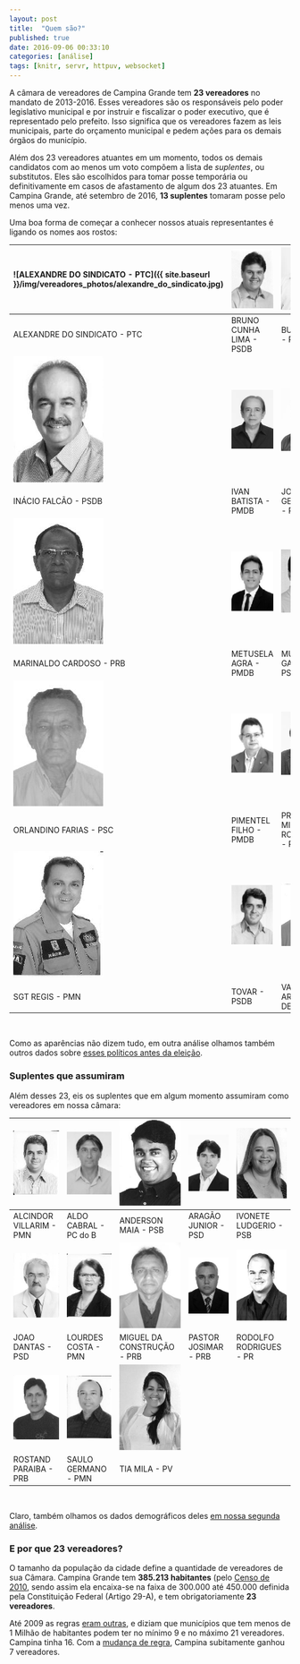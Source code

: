 ```yaml
---
layout: post
title:  "Quem são?"
published: true
date: 2016-09-06 00:33:10
categories: [análise]
tags: [knitr, servr, httpuv, websocket]
---
```







A câmara de vereadores de Campina Grande tem **23 vereadores** no mandato de 2013-2016. Esses vereadores são os responsáveis pelo poder legislativo municipal e por instruir e fiscalizar o poder executivo, que é representado pelo prefeito. Isso significa que os vereadores fazem as leis municipais, parte do orçamento municipal e pedem ações para os demais órgãos do município. 

Além dos 23 vereadores atuantes em um momento, todos os demais candidatos com ao menos um voto compõem a lista de *suplentes*, ou substitutos. Eles são escolhidos para tomar posse temporária ou definitivamente em casos de afastamento de algum dos 23 atuantes. Em Campina Grande, até setembro de 2016, **13 suplentes** tomaram posse pelo menos uma vez.

Uma boa forma de começar a conhecer nossos atuais representantes é ligando os nomes aos rostos:
 


|![ALEXANDRE DO SINDICATO - PTC]({{ site.baseurl }}/img/vereadores_photos/alexandre_do_sindicato.jpg) |![BRUNO CUNHA LIMA - PSDB](/img/vereadores_photos/bruno_cunha_lima.jpg) |![BUCHADA - PTN](/img/vereadores_photos/buchada.jpg)                              |![DR. OLIMPIO - PMDB](/img/vereadores_photos/dr_olimpio.jpg)                 |![GALEGO DO LEITE - PMN](/img/vereadores_photos/galego_do_leite.jpg) |
|:----------------------------------------------------------------------------------------------------|:-----------------------------------------------------------------------|:---------------------------------------------------------------------------------|:----------------------------------------------------------------------------|:--------------------------------------------------------------------|
|ALEXANDRE DO SINDICATO - PTC                                                                         |BRUNO CUNHA LIMA - PSDB                                                 |BUCHADA - PTN                                                                     |DR. OLIMPIO - PMDB                                                           |GALEGO DO LEITE - PMN                                                |
|![INÁCIO FALCÃO - PSDB](/img/vereadores_photos/inacio_falcao.jpg)                                    |![IVAN BATISTA - PMDB](/img/vereadores_photos/ivan_batista.jpg)         |![JOIA GERMANO - PRP](/img/vereadores_photos/joia_germano.jpg)                    |![LAFITE - PSC](/img/vereadores_photos/lafite.jpg)                           |![LULA CABRAL - PRB](/img/vereadores_photos/lula_cabral.jpg)         |
|INÁCIO FALCÃO - PSDB                                                                                 |IVAN BATISTA - PMDB                                                     |JOIA GERMANO - PRP                                                                |LAFITE - PSC                                                                 |LULA CABRAL - PRB                                                    |
|![MARINALDO CARDOSO - PRB](/img/vereadores_photos/marinaldo_cardoso.jpg)                             |![METUSELA AGRA - PMDB](/img/vereadores_photos/metusela_agra.jpg)       |![MURILO GALDINO - PSB](/img/vereadores_photos/murilo_galdino.jpg)                |![NAPOLEÃO MARACAJÁ - PC do B](/img/vereadores_photos/napoleao_maracaja.jpg) |![NELSON GOMES - PRP](/img/vereadores_photos/nelson_gomes.jpg)       |
|MARINALDO CARDOSO - PRB                                                                              |METUSELA AGRA - PMDB                                                    |MURILO GALDINO - PSB                                                              |NAPOLEÃO MARACAJÁ - PC do B                                                  |NELSON GOMES - PRP                                                   |
|![ORLANDINO FARIAS - PSC](/img/vereadores_photos/orlandino_farias.jpg)                               |![PIMENTEL FILHO - PMDB](/img/vereadores_photos/pimentel_filho.jpg)     |![PROF. MIGUEL RODRIGUES - PPS](/img/vereadores_photos/prof_miguel_rodrigues.jpg) |![RODRIGO RAMOS - PMN](/img/vereadores_photos/rodrigo_ramos.jpg)             |![SAULO NORONHA - DEM](/img/vereadores_photos/saulo_noronha.jpg)     |
|ORLANDINO FARIAS - PSC                                                                               |PIMENTEL FILHO - PMDB                                                   |PROF. MIGUEL RODRIGUES - PPS                                                      |RODRIGO RAMOS - PMN                                                          |SAULO NORONHA - DEM                                                  |
|![SGT REGIS - PMN](/img/vereadores_photos/sgt_regis.jpg)                                             |![TOVAR - PSDB](/img/vereadores_photos/tovar.jpg)                       |![VANINHO ARAGAO - DEM](/img/vereadores_photos/vaninho_aragao.jpg)                |                                                                             |                                                                     |
|SGT REGIS - PMN                                                                                      |TOVAR - PSDB                                                            |VANINHO ARAGAO - DEM                                                              |                                                                             |                                                                     |

<br>

Como as aparências não dizem tudo, em outra análise olhamos também outros dados sobre [esses políticos antes da eleição](/2016/09/como-sao.html).

### Suplentes que assumiram

Além desses 23, eis os suplentes que em algum momento assumiram como vereadores em nossa câmara:


|![ALCINDOR VILLARIM - PMN](/img/vereadores_photos/alcindor_villarim.jpg) |![ALDO CABRAL - PC do B](/img/vereadores_photos/aldo_cabral.jpg) |![ANDERSON MAIA - PSB](/img/vereadores_photos/anderson_maia.jpg)               |![ARAGÃO JUNIOR - PSD](/img/vereadores_photos/aragao_junior.jpg)   |![IVONETE LUDGERIO - PSB](/img/vereadores_photos/ivonete_ludgerio.jpg)  |
|:------------------------------------------------------------------------|:----------------------------------------------------------------|:------------------------------------------------------------------------------|:------------------------------------------------------------------|:-----------------------------------------------------------------------|
|ALCINDOR VILLARIM - PMN                                                  |ALDO CABRAL - PC do B                                            |ANDERSON MAIA - PSB                                                            |ARAGÃO JUNIOR - PSD                                                |IVONETE LUDGERIO - PSB                                                  |
|![JOAO DANTAS - PSD](/img/vereadores_photos/joao_dantas.jpg)             |![LOURDES COSTA - PMN](/img/vereadores_photos/lourdes_costa.jpg) |![MIGUEL DA CONSTRUÇÃO - PRB](/img/vereadores_photos/miguel_da_construcao.jpg) |![PASTOR JOSIMAR - PRB](/img/vereadores_photos/pastor_josimar.jpg) |![RODOLFO RODRIGUES - PR](/img/vereadores_photos/rodolfo_rodrigues.jpg) |
|JOAO DANTAS - PSD                                                        |LOURDES COSTA - PMN                                              |MIGUEL DA CONSTRUÇÃO - PRB                                                     |PASTOR JOSIMAR - PRB                                               |RODOLFO RODRIGUES - PR                                                  |
|![ROSTAND PARAIBA - PRB](/img/vereadores_photos/rostand_paraiba.jpg)     |![SAULO GERMANO - PMN](/img/vereadores_photos/saulo_germano.jpg) |![TIA MILA - PV](/img/vereadores_photos/tia_mila.jpg)                          |                                                                   |                                                                        |
|ROSTAND PARAIBA - PRB                                                    |SAULO GERMANO - PMN                                              |TIA MILA - PV                                                                  |                                                                   |                                                                        |

<br>

Claro, também olhamos os dados demográficos deles [em nossa segunda análise](/2016/09/como-sao.html).

### E por que 23 vereadores?

O tamanho da população da cidade define a quantidade de vereadores de sua Câmara. Campina Grande tem **385.213 habitantes** (pelo [Censo de 2010](http://www.ibge.gov.br/home/estatistica/populacao/censo2010/), sendo assim ela encaixa-se na faixa de 300.000 até 450.000 definida pela Constituição Federal (Artigo 29-A), e tem obrigatoriamente **23 vereadores**.

Até 2009 as regras [eram outras](http://www2.camara.leg.br/documentos-e-pesquisa/publicacoes/estnottec/areas-da-conle/tema6/2010_10930.pdf), e diziam que municípios que tem menos de 1 Milhão de habitantes podem ter no mínimo 9 e no máximo 21 vereadores. Campina tinha 16. Com a [mudança de regra](http://www.planalto.gov.br/ccivil_03/constituicao/emendas/emc/emc58.htm), Campina subitamente ganhou 7 vereadores.
